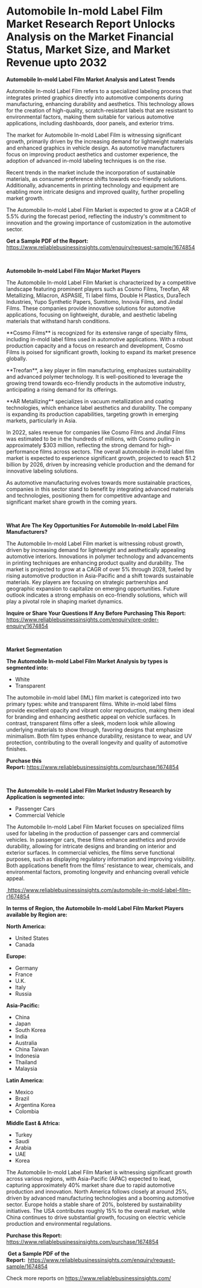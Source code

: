 <p><h1>Automobile In-mold Label Film Market Research Report Unlocks Analysis on the Market Financial Status, Market Size, and Market Revenue upto 2032</h1></p><p><strong>Automobile In-mold Label Film Market Analysis and Latest Trends</strong></p>
<p><p>Automobile In-mold Label Film refers to a specialized labeling process that integrates printed graphics directly into automotive components during manufacturing, enhancing durability and aesthetics. This technology allows for the creation of high-quality, scratch-resistant labels that are resistant to environmental factors, making them suitable for various automotive applications, including dashboards, door panels, and exterior trims.</p><p>The market for Automobile In-mold Label Film is witnessing significant growth, primarily driven by the increasing demand for lightweight materials and enhanced graphics in vehicle design. As automotive manufacturers focus on improving product aesthetics and customer experience, the adoption of advanced in-mold labeling techniques is on the rise.</p><p>Recent trends in the market include the incorporation of sustainable materials, as consumer preference shifts towards eco-friendly solutions. Additionally, advancements in printing technology and equipment are enabling more intricate designs and improved quality, further propelling market growth.</p><p>The Automobile In-mold Label Film Market is expected to grow at a CAGR of 5.5% during the forecast period, reflecting the industry's commitment to innovation and the growing importance of customization in the automotive sector.</p></p>
<p><strong>Get a Sample PDF of the Report:&nbsp;</strong> <a href="https://www.reliablebusinessinsights.com/enquiry/request-sample/1674854?utm_campaign=3074&utm_medium=2&utm_source=Github&utm_content=ia&utm_term=25032025&utm_id=automobile-in-mold-label-film">https://www.reliablebusinessinsights.com/enquiry/request-sample/1674854</a></p>
<p>&nbsp;</p>
<p><strong>Automobile In-mold Label Film Major Market Players</strong></p>
<p><p>The Automobile In-mold Label Film Market is characterized by a competitive landscape featuring prominent players such as Cosmo Films, Treofan, AR Metallizing, Milacron, ASPASIE, Ti label films, Double H Plastics, DuraTech Industries, Yupo Synthetic Papers, Sumitomo, Innovia Films, and Jindal Films. These companies provide innovative solutions for automotive applications, focusing on lightweight, durable, and aesthetic labeling materials that withstand harsh conditions.</p><p>**Cosmo Films** is recognized for its extensive range of specialty films, including in-mold label films used in automotive applications. With a robust production capacity and a focus on research and development, Cosmo Films is poised for significant growth, looking to expand its market presence globally.</p><p>**Treofan**, a key player in film manufacturing, emphasizes sustainability and advanced polymer technology. It is well-positioned to leverage the growing trend towards eco-friendly products in the automotive industry, anticipating a rising demand for its offerings.</p><p>**AR Metallizing** specializes in vacuum metallization and coating technologies, which enhance label aesthetics and durability. The company is expanding its production capabilities, targeting growth in emerging markets, particularly in Asia.</p><p>In 2022, sales revenue for companies like Cosmo Films and Jindal Films was estimated to be in the hundreds of millions, with Cosmo pulling in approximately $303 million, reflecting the strong demand for high-performance films across sectors. The overall automobile in-mold label film market is expected to experience significant growth, projected to reach $1.2 billion by 2026, driven by increasing vehicle production and the demand for innovative labeling solutions.</p><p>As automotive manufacturing evolves towards more sustainable practices, companies in this sector stand to benefit by integrating advanced materials and technologies, positioning them for competitive advantage and significant market share growth in the coming years.</p></p>
<p>&nbsp;</p>
<p><strong>What Are The Key Opportunities For Automobile In-mold Label Film Manufacturers?</strong></p>
<p><p>The Automobile In-mold Label Film market is witnessing robust growth, driven by increasing demand for lightweight and aesthetically appealing automotive interiors. Innovations in polymer technology and advancements in printing techniques are enhancing product quality and durability. The market is projected to grow at a CAGR of over 5% through 2028, fueled by rising automotive production in Asia-Pacific and a shift towards sustainable materials. Key players are focusing on strategic partnerships and geographic expansion to capitalize on emerging opportunities. Future outlook indicates a strong emphasis on eco-friendly solutions, which will play a pivotal role in shaping market dynamics.</p></p>
<p><strong>Inquire or Share Your Questions If Any Before Purchasing This Report:</strong> <a href="https://www.reliablebusinessinsights.com/enquiry/pre-order-enquiry/1674854?utm_campaign=3074&utm_medium=2&utm_source=Github&utm_content=ia&utm_term=25032025&utm_id=automobile-in-mold-label-film">https://www.reliablebusinessinsights.com/enquiry/pre-order-enquiry/1674854</a></p>
<p>&nbsp;</p>
<p><strong>Market Segmentation</strong></p>
<p><strong>The Automobile In-mold Label Film Market Analysis by types is segmented into:</strong></p>
<p><ul><li>White</li><li>Transparent</li></ul></p>
<p><p>The automobile in-mold label (IML) film market is categorized into two primary types: white and transparent films. White in-mold label films provide excellent opacity and vibrant color reproduction, making them ideal for branding and enhancing aesthetic appeal on vehicle surfaces. In contrast, transparent films offer a sleek, modern look while allowing underlying materials to show through, favoring designs that emphasize minimalism. Both film types enhance durability, resistance to wear, and UV protection, contributing to the overall longevity and quality of automotive finishes.</p></p>
<p><strong>Purchase this Report:&nbsp;</strong><a href="https://www.reliablebusinessinsights.com/purchase/1674854?utm_campaign=3074&utm_medium=2&utm_source=Github&utm_content=ia&utm_term=25032025&utm_id=automobile-in-mold-label-film">https://www.reliablebusinessinsights.com/purchase/1674854</a></p>
<p>&nbsp;</p>
<p><strong>The Automobile In-mold Label Film Market Industry Research by Application is segmented into:</strong></p>
<p><ul><li>Passenger Cars</li><li>Commercial Vehicle</li></ul></p>
<p><p>The Automobile In-mold Label Film Market focuses on specialized films used for labeling in the production of passenger cars and commercial vehicles. In passenger cars, these films enhance aesthetics and provide durability, allowing for intricate designs and branding on interior and exterior surfaces. In commercial vehicles, the films serve functional purposes, such as displaying regulatory information and improving visibility. Both applications benefit from the films’ resistance to wear, chemicals, and environmental factors, promoting longevity and enhancing overall vehicle appeal.</p></p>
<p><a href="https://www.reliablebusinessinsights.com/automobile-in-mold-label-film-r1674854?utm_campaign=3074&utm_medium=2&utm_source=Github&utm_content=ia&utm_term=25032025&utm_id=automobile-in-mold-label-film">&nbsp;https://www.reliablebusinessinsights.com/automobile-in-mold-label-film-r1674854</a></p>
<p><strong>In terms of Region, the Automobile In-mold Label Film Market Players available by Region are:</strong></p>
<p>
    <p> <strong> North America: </strong>
        <ul>
            <li>United States</li>
            <li>Canada</li>
        </ul>
        </p> 
    <p> <strong> Europe: </strong>
        <ul>
            <li>Germany</li>
            <li>France</li>
            <li>U.K.</li>
            <li>Italy</li>
            <li>Russia</li>
        </ul>
        </p> 
    <p> <strong> Asia-Pacific: </strong>
        <ul>
            <li>China</li>
            <li>Japan</li>
            <li>South Korea</li>
            <li>India</li>
            <li>Australia</li>
            <li>China Taiwan</li>
            <li>Indonesia</li>
            <li>Thailand</li>
            <li>Malaysia</li>
        </ul>
        </p> 
    <p> <strong> Latin America: </strong>
        <ul>
            <li>Mexico</li>
            <li>Brazil</li>
            <li>Argentina Korea</li>
            <li>Colombia</li>
        </ul>
        </p> 
    <p> <strong> Middle East & Africa: </strong>
        <ul>
            <li>Turkey</li>
            <li>Saudi</li>
            <li>Arabia</li>
            <li>UAE</li>
            <li>Korea</li>
        </ul>
    </p>
    </p>
<p><p>The Automobile In-mold Label Film Market is witnessing significant growth across various regions, with Asia-Pacific (APAC) expected to lead, capturing approximately 40% market share due to rapid automotive production and innovation. North America follows closely at around 25%, driven by advanced manufacturing technologies and a booming automotive sector. Europe holds a stable share of 20%, bolstered by sustainability initiatives. The USA contributes roughly 15% to the overall market, while China continues to drive substantial growth, focusing on electric vehicle production and environmental regulations.</p></p>
<p><strong>Purchase this Report: </strong><a href="https://www.reliablebusinessinsights.com/purchase/1674854?utm_campaign=3074&utm_medium=2&utm_source=Github&utm_content=ia&utm_term=25032025&utm_id=automobile-in-mold-label-film">https://www.reliablebusinessinsights.com/purchase/1674854</a></p>
<p>&nbsp;<strong>Get a Sample PDF of the Report:&nbsp;&nbsp;</strong><a href="https://www.reliablebusinessinsights.com/enquiry/request-sample/1674854?utm_campaign=3074&utm_medium=2&utm_source=Github&utm_content=ia&utm_term=25032025&utm_id=automobile-in-mold-label-film">https://www.reliablebusinessinsights.com/enquiry/request-sample/1674854</a></p>
<p><strong></strong></p>
<p>Check more reports on <a href="https://www.reliablebusinessinsights.com/?utm_campaign=3074&utm_medium=2&utm_source=Github&utm_content=ia&utm_term=25032025&utm_id=automobile-in-mold-label-film">https://www.reliablebusinessinsights.com/</a></p>